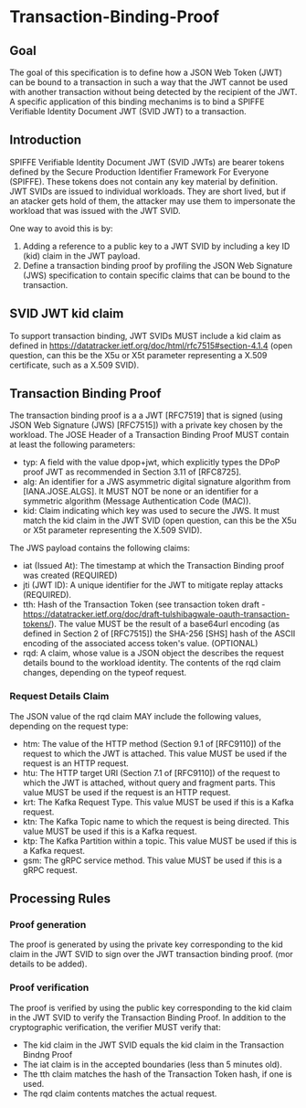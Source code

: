 # Transaction-Binding-Proof
## Goal
The goal of this specification is to define how a JSON Web Token (JWT) can be bound to a transaction in such a way that the JWT cannot be used with another transaction without being detected by the recipient of the JWT. A specific application of this binding mechanims is to bind a SPIFFE Verifiable Identity Document JWT (SVID JWT) to a transaction.

## Introduction
SPIFFE Verifiable Identity Document JWT (SVID JWTs) are bearer tokens defined by the Secure Production Identifier Framework For Everyone (SPIFFE). These tokens does not contain any key material by definition. JWT SVIDs are issued to individual workloads. They are short lived, but if an atacker gets hold of them, the attacker may use them to impersonate the workload that was issued with the JWT SVID.

One way to avoid this is by:

1. Adding a reference to a public key to a JWT SVID by including a key ID (kid) claim in the JWT payload.
2. Define a transaction binding proof by profiling the JSON Web Signature (JWS) specification to contain specific claims that can be bound to the transaction.

## SVID JWT kid claim
To support transaction binding, JWT SVIDs MUST include a kid claim as defined in https://datatracker.ietf.org/doc/html/rfc7515#section-4.1.4 (open question, can this be the X5u or X5t parameter representing a X.509 certificate, such as a X.509 SVID).

## Transaction Binding Proof
The transaction binding proof is a a JWT [RFC7519] that is signed (using JSON Web Signature (JWS) [RFC7515]) with a private key chosen by the workload. The JOSE Header of a Transaction Binding Proof MUST contain at least the following parameters:

* typ: A field with the value dpop+jwt, which explicitly types the DPoP proof JWT as recommended in Section 3.11 of [RFC8725].
* alg: An identifier for a JWS asymmetric digital signature algorithm from [IANA.JOSE.ALGS]. It MUST NOT be none or an identifier for a symmetric algorithm (Message Authentication Code (MAC)).
* kid: Claim indicating which key was used to secure the JWS. It must match the kid claim in the JWT SVID (open question, can this be the X5u or X5t parameter representing the X.509 SVID).

The JWS payload contains the following claims:

* iat (Issued At): The timestamp at which the Transaction Binding proof was created (REQUIRED)
* jti (JWT ID): A unique identifier for the JWT to mitigate replay attacks (REQUIRED).
* tth: Hash of the Transaction Token (see transaction token draft - https://datatracker.ietf.org/doc/draft-tulshibagwale-oauth-transaction-tokens/). The value MUST be the result of a base64url encoding (as defined in Section 2 of [RFC7515]) the SHA-256 [SHS] hash of the ASCII encoding of the associated access token's value. (OPTIONAL)
* rqd: A claim, whose value is a JSON object the describes the request details bound to the workload identity. The contents of the rqd claim changes, depending on the typeof request.

### Request Details Claim
The JSON value of the rqd claim MAY include the following values, depending on the request type:

* htm: The value of the HTTP method (Section 9.1 of [RFC9110]) of the request to which the JWT is attached. This value MUST be used if the request is an HTTP request.
* htu: The HTTP target URI (Section 7.1 of [RFC9110]) of the request to which the JWT is attached, without query and fragment parts. This value MUST be used if the request is an HTTP request.
* krt: The Kafka Request Type. This value MUST be used if this is a Kafka request.
* ktn: The Kafka Topic name to which the request is being directed. This value MUST be used if this is a Kafka request.
* ktp: The Kafka Partition within a topic. This value MUST be used if this is a Kafka request.
* gsm: The gRPC service method. This value MUST be used if this is a gRPC request.

## Processing Rules

### Proof generation
The proof is generated by using the private key corresponding to the kid claim in the JWT SVID to sign over the JWT transaction binding proof. (mor details to be added).

### Proof verification
The proof is verified by using the public key corresponding to the kid claim in the JWT SVID to verify the Transaction Binding Proof. In addition to the cryptographic verification, the verifier MUST verify that:

* The kid claim in the JWT SVID equals the kid claim in the Transaction Bindng Proof
* The iat claim is in the accepted boundaries (less than 5 minutes old).
* The tth claim matches the hash of the Transaction Token hash, if one is used. 
* The rqd claim contents matches the actual request.
